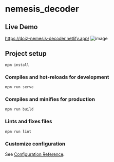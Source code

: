 # nemesis_decoder

## Live Demo
https://doiz-nemesis-decoder.netlify.app/
![image](https://user-images.githubusercontent.com/38324084/129759575-c742fb00-9ddc-4835-8935-76ef4274ade2.png)


## Project setup
```
npm install
```

### Compiles and hot-reloads for development
```
npm run serve
```

### Compiles and minifies for production
```
npm run build
```

### Lints and fixes files
```
npm run lint
```

### Customize configuration
See [Configuration Reference](https://cli.vuejs.org/config/).


